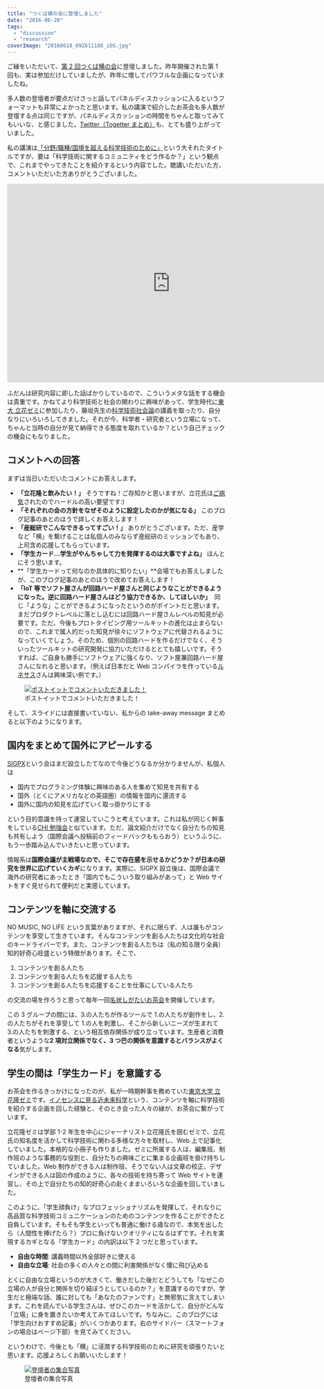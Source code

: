 ```yaml
---
title: "つくば横の会に登壇しました"
date: "2016-06-20"
tags:
  - "discussion"
  - "research"
coverImage: "20160618_092611188_iOS.jpg"
---
```


ご縁をいただいて、[第 2 回つくば横の会](https://www.facebook.com/events/1061033313969417/)に登壇しました。昨年開催された第 1 回も、実は参加だけしていましたが、昨年に増してパワフルな企画になっていましたね。

多人数の登壇者が要点だけさっと話してパネルディスカッションに入るというフォーマットも非常によかったと思います。私の講演で紹介したお茶会も多人数が登壇する点は同じですが、パネルディスカッションの時間をちゃんと取ってみてもいいな、と感じました。[Twitter（Togetter まとめ）](http://togetter.com/li/989093)も、とても盛り上がっていました。

私の講演は[「分野/職種/国境を超える科学技術のために」](https://docs.com/junkato/1990)という大それたタイトルですが、要は「科学技術に関するコミュニティをどう作るか？」という観点で、これまでやってきたことを紹介するという内容でした。聴講いただいた方、コメントいただいた方ありがとうございました。

<iframe style={{maxWidth: "100%", margin: "0 auto 1em auto", display: "block"}} src="https://docs.com/d/embed/D25193642-3635-0516-3000-001160199803%7eMdb7d35d3-990b-71e2-b99c-f4c1db11db63" width="752px" height="459px" frameBorder="0" scrolling="no" allowFullScreen="allowfullscreen"></iframe>

ふだんは研究内容に即した話ばかりしているので、こういうメタな話をする機会は貴重です。かねてより科学技術と社会の関わりに興味があって、学生時代に[東大 立花ゼミ](http://sci.digitalmuseum.jp/site/tsemi.php)に参加したり、藤垣先生の[科学技術社会論](http://webpark1225.sakura.ne.jp/www/)の講義を取ったり、自分なりにいろいろしてきました。それが今、科学者・研究者という立場になって、ちゃんと当時の自分が見て納得できる態度を取れているか？という自己チェックの機会にもなりました。

## コメントへの回答

まずは当日いただいたコメントにお答えします。

- **「立花隆と飲みたい！」** そうですね！ご存知かと思いますが、立花氏は[ご病気](https://gansupport.jp/article/series/series13/3591.html)されたのでハードルの高い要望です:)
- **「それぞれの会の方針をなぜそのように設定したのかが気になる」** このブログ記事のあとのほうで詳しくお答えします！
- **「産総研でこんなできるってすごい！」** ありがとうございます。ただ、産学など「横」を繋げることは私個人のみならず産総研のミッションでもあり、上司含め応援してもらっています。
- **「学生カード…学生がやんちゃして力を発揮するのは大事ですよね」** ほんとにそう思います。
- **「学生カードって何なのか具体的に知りたい」**会場でもお答えしましたが、このブログ記事のあとのほうで改めてお答えします！
- **「IoT 等でソフト屋さんが回路ハード屋さんと同じようなことができるようになった。逆に回路ハード屋さんはどう協力できるか、してほしいか」**  同じ「ような」ことができるようになったというのがポイントだと思います。まだプロダクトレベルに落とし込むには回路ハード屋さんレベルの知見が必要です。ただ、今後もプロトタイピング用ツールキットの進化は止まらないので、これまで属人的だった知見が徐々にソフトウェアに代替されるようになっていくでしょう。そのため、個別の回路ハードを作るだけでなく、そういったツールキットの研究開発に協力いただけるととても嬉しいです。そうすれば、ご自身も勝手にソフトウェアに強くなり、ソフト屋兼回路ハード屋さんになれると思います。（例えば日本だと Web コンパイラを作っている[ルネサス](http://gadget.renesas.com/ja/)さんは興味深い例です。）

<figure className="center">
  <a href="/images/20160618_092611188_iOS.jpg"><img src="/images/20160618_092611188_iOS-1024x768.jpg" alt="ポストイットでコメントいただきました！" /></a>
  <figcaption>ポストイットでコメントいただきました！</figcaption>
</figure>

そして、スライドには直接書いていない、私からの take-away message まとめると以下のようになります。

## 国内をまとめて国外にアピールする

[SIGPX](http://sigpx.org)という会はまだ設立したてなので今後どうなるか分かりませんが、私個人は

- 国内でプログラミング体験に興味のある人を集めて知見を共有する
- 国外（とくにアメリカなどの英語圏）の情報を国内に還流する
- 国外に国内の知見を広げていく取っ掛かりにする

という目的意識を持って運営していこうと考えています。これは私が同じく幹事をしている[CHI 勉強会](http://hci.tokyo/seminar/chi2016)と似ています。ただ、論文紹介だけでなく自分たちの知見も共有しよう（国際会議へ投稿前のフィードバックももらおう）というふうに、もう一歩踏み込んでいきたいと思っています。

情報系は**国際会議が主戦場なので、そこで存在感を示せるかどうか？が日本の研究を世界に広げていくカギ**になります。実際に、SIGPX 設立後は、国際会議で海外の研究者にあったとき「国内でもこういう取り組みがあって」と Web サイトをすぐ見せられて便利だと実感しています。

## コンテンツを軸に交流する

NO MUSIC, NO LIFE という言葉がありますが、それに限らず、人は誰もがコンテンツを享受して生きています。そんなコンテンツを創る人たちは文化的な社会のキードライバーです。また、コンテンツを創る人たちは（私の知る限り全員）知的好奇心旺盛という特徴があります。そこで、

1. コンテンツを創る人たち
2. コンテンツを創る人たちを応援する人たち
3. コンテンツを創る人たちを応援することを仕事にしている人たち

の交流の場を作ろうと思って毎年一回[名状しがたいお茶会](http://junkato.jp/ja/teaparty/)を開催しています。

この 3 グループの間には、3.の人たちが作るツールで 1.の人たちが創作をし、2.の人たちがそれを享受して 1.の人を刺激し、そこから新しいニーズが生まれて 3.の人たちを刺激する、という相互依存関係が成り立っています。生産者と消費者というような**2 項対立関係でなく、3 つ巴の関係を意識するとバランスがよくなる**気がします。

## 学生の間は「学生カード」を意識する

お茶会を作るきっかけになったのが、私が一時期幹事を務めていた[東京大学 立花隆ゼミ](http://sci.digitalmuseum.jp/site/tsemi.php)です。[イノセンスに見る近未来科学](http://sci.digitalmuseum.jp/project/gis/)という、コンテンツを軸に科学技術を紹介する企画を回した経験と、そのとき会った人々の縁が、お茶会に繋がっています。

立花隆ゼミは学部 1-2 年生を中心にジャーナリスト立花隆氏を囲むゼミで、立花氏の知名度を活かして科学技術に関わる多様な方々を取材し、Web 上で記事化していました。本格的な小冊子も作りました。ゼミに所属する人は、編集班、制作班のような事務的な役割と、自分たちの興味ごとに集まる企画班を掛け持ちしていました。Web 制作ができる人は制作班、そうでない人は文章の校正、デザインができる人は図の作成のように、各々の技術を持ち寄って Web サイトを運営し、その上で自分たちの知的好奇心の赴くままいろいろな企画を回していました。

このように、「学生顔負け」なプロフェッショナリズムを発揮して、それなりに高品質な科学技術コミュニケーションのためのコンテンツを作ることができたと自負しています。そもそも学生といっても普通に働ける歳なので、本気を出したら（人間性を捧げたら？）プロに負けないクオリティになるはずです。それを実現するカギとなる「学生カード」の内訳は以下 2 つだと思っています。

- **自由な時間**: 講義時間以外全部好きに使える
- **自由な立場**: 社会の多くの人々との間に利害関係がなく懐に飛び込める

とくに自由な立場というのが大きくて、働きだした後だとどうしても「なぜこの立場の人が自分と関係を切り結ぼうとしているのか？」を意識するのですが、学生だと極端な話、誰に対しても「あなたのファンです」と無邪気に言えてしまいます。これを読んでいる学生さんは、ぜひこのカードを活かして、自分がどんな「立場」に身を置きたいか考えてみてほしいです。ちなみに、このブログには「学生向けおすすめ記事」がいくつかあります。右のサイドバー（スマートフォンの場合はページ下部）を見てみてください。

というわけで、今後とも「横」に浸潤する科学技術のために研究を頑張りたいと思います。応援よろしくお願いいたします！

<figure className="center">
  <a href="/images/13466306_794041484063999_3158244046916010744_n.jpg"><img src="/images/13466306_794041484063999_3158244046916010744_n.jpg" alt="登壇者の集合写真" /></a>
  <figcaption>登壇者の集合写真</figcaption>
</figure>
